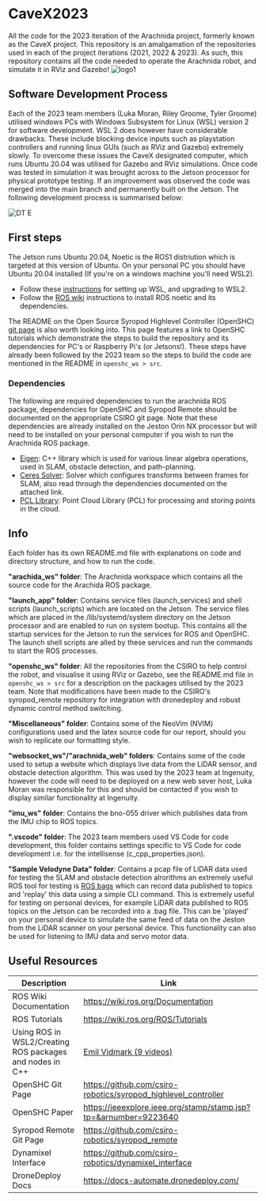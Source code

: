 # CaveX2023
All the code for the 2023 iteration of the Arachnida project, formerly known as the CaveX project. This repository is an amalgamation of the repositories used in each of the project iterations (2021, 2022 & 2023). As such, this repository contains all the code needed to operate the Arachnida robot, and simulate it in RViz and Gazebo!
![logo1](https://github.com/CaveX/CaveX2023/assets/110513531/ba4b5694-5d24-4b31-b722-a023e608a9c7)

## Software Development Process
Each of the 2023 team members (Luka Moran, Riley Groome, Tyler Groome) utilised windows PCs with Windows Subsystem for Linux (WSL) version 2 for software development. WSL 2 does however have considerable drawbacks. These include blocking device inputs such as playstation controllers and running linux GUIs (such as RViz and Gazebo) extremely slowly. To overcome these issues the CaveX designated computer, which runs Ubuntu 20.04 was utilised for Gazebo and RViz simulations. Once code was tested in simulation it was brought across to the Jetson processor for physical prototype testing. If an improvement was observed the code was merged into the main branch and permanently built on the Jetson. The following development process is summarised below:

![DT E](https://github.com/CaveX/CaveX2023/assets/110513531/8a3289da-5f09-4349-ab33-c5103d64f9eb)

## First steps
The Jetson runs Ubuntu 20.04, Noetic is the ROS1 distriution which is targeted at this version of Ubuntu. On your personal PC you should have Ubuntu 20.04 installed (If you're on a windows machine you'll need WSL2).
- Follow these [instructions](https://learn.microsoft.com/en-us/windows/wsl/install) for setting up WSL, and upgrading to WSL2.
- Follow the [ROS wiki](http://wiki.ros.org/noetic/Installation/Ubuntu) instructions to install ROS noetic and its dependencies.

The README on the Open Source Syropod Highlevel Controller (OpenSHC) [git page](https://github.com/csiro-robotics/syropod_highlevel_controller) is also worth looking into. This page features a link to OpenSHC tutorials which demonstrate the steps to build the repository and its dependencies for PC's or Raspberry Pi's (or Jetsons!). These steps have already been followed by the 2023 team so the steps to build the code are mentioned in the README in `openshc_ws > src`.

### Dependencies
The following are required dependencies to run the arachnida ROS package, dependencies for OpenSHC and Syropod Remote should be documented on the appropriate CSIRO git page. Note that these dependencies are already installed on the Jeston Orin NX processor but will need to be installed on your personal computer if you wish to run the Arachnida ROS package. 
- [Eigen](https://eigen.tuxfamily.org/index.php?title=Main_Page#Download): C++ library which is used for various linear algebra operations, used in SLAM, obstacle detection, and path-planning.
- [Ceres Solver](http://ceres-solver.org/installation.html): Solver which configures transforms between frames for SLAM, also read through the dependencies documented on the attached link.
- [PCL Library](https://pointclouds.org/downloads/#linux): Point Cloud Library (PCL) for processing and storing points in the cloud.

## Info
Each folder has its own README.md file with explanations on code and directory structure, and how to run the code.

**"arachida_ws" folder**: The Arachnida workspace which contains all the source code for the Arachida ROS package.

**"launch_app" folder**: Contains service files (launch_services) and shell scripts (launch_scripts) which are located on the Jetson. The service files which are placed in the /lib/systemd/system directory on the Jetson processor and are enabled to run on system bootup. This contains all the startup services for the Jetson to run the services for ROS and OpenSHC. The launch shell scripts are alled by these services and run the commands to start the ROS processes.

**"openshc_ws" folder**: All the repositories from the CSIRO to help control the robot, and visualise it using RViz or Gazebo, see the README.md file in `openshc_ws > src` for a description on the packages utilised by the 2023 team. Note that modifications have been made to the CSIRO's syropod_remote repository for integration with dronedeploy and robust dynamic control method switching.

**"Miscellaneous" folder**: Contains some of the NeoVim (NVIM) configurations used and the latex source code for our report, should you wish to replicate our formatting style.

**"websocket_ws"/"arachnida_web" folders**: Contains some of the code used to setup a website which displays live data from the LiDAR sensor, and obstacle detection algorithm. This was used by the 2023 team at Ingenuity, however the code will need to be deployed on a new web sever host, Luka Moran was responsible for this and should be contacted if you wish to display similar functionality at Ingenuity.

**"imu_ws" folder**: Contains the bno-055 driver which publishes data from the IMU chip to ROS topics.

**".vscode" folder**: The 2023 team members used VS Code for code development, this folder contains settings specific to VS Code for code development i.e. for the intellisense (c_cpp_properties.json).

**"Sample Velodyne Data" folder**: Contains a pcap file of LiDAR data used for testing the SLAM and obstacle detection alrorithms an extremely useful ROS tool for testing is [ROS bags](https://wiki.ros.org/rosbag/Commandline) which can record data published to topics and 'replay' this data using a simple CLI command. This is extremely useful for testing on personal devices, for example LiDAR data published to ROS topics on the Jetson can be recorded into a .bag file. This can be 'played' on your personal device to simulate the same feed of data on the Jeston from the LiDAR scanner on your personal device. This functionality can also be used for listening to IMU data and servo motor data.

## Useful Resources
|Description        |Link                          |
|----------------|-------------------------------|
|ROS Wiki Documentation|https://wiki.ros.org/Documentation|
|ROS Tutorials|https://wiki.ros.org/ROS/Tutorials|
|Using ROS in WSL2/Creating ROS packages and nodes in C++|[Emil Vidmark (9 videos)](https://www.youtube.com/watch?v=C6BlNbeU3fQ)|
|OpenSHC Git Page|https://github.com/csiro-robotics/syropod_highlevel_controller|
|OpenSHC Paper|https://ieeexplore.ieee.org/stamp/stamp.jsp?tp=&arnumber=9223640|
|Syropod Remote Git Page|https://github.com/csiro-robotics/syropod_remote|
|Dynamixel Interface|https://github.com/csiro-robotics/dynamixel_interface|
|DroneDeploy Docs|https://docs-automate.dronedeploy.com/|
